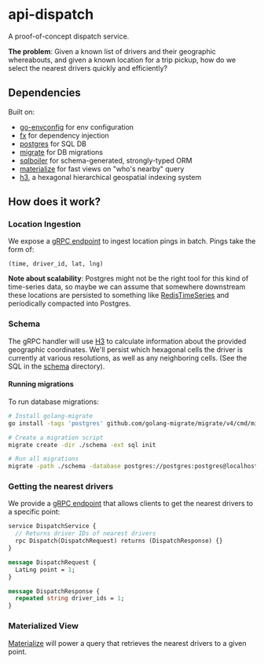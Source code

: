 # api-dispatch
A proof-of-concept dispatch service.

**The problem**: Given a known list of drivers and their geographic whereabouts,
and given a known location for a trip pickup, how do we select the nearest 
drivers quickly and efficiently?

## Dependencies
Built on:
* [go-envconfig](https://github.com/sethvargo/go-envconfig) for env configuration
* [fx](https://github.com/uber-go/fx) for dependency injection
* [postgres](https://www.postgresql.org/) for SQL DB
* [migrate](https://github.com/golang-migrate/migrate) for DB migrations
* [sqlboiler](https://github.com/volatiletech/sqlboiler) for schema-generated, strongly-typed ORM
* [materialize](https://materialize.com/) for fast views on "who's nearby" query
* [h3](https://h3geo.org/), a hexagonal hierarchical geospatial indexing system

## How does it work?
### Location Ingestion
We expose a [gRPC endpoint](idl/coop/drivers/dispatch/v1beta1/api.proto) to 
ingest location pings in batch. Pings take the form of:
```
(time, driver_id, lat, lng)
```

**Note about scalability**: Postgres might not be the right tool for this kind 
of time-series data, so maybe we can assume that somewhere downstream these 
locations are persisted to something like
[RedisTimeSeries](https://redis.io/docs/stack/timeseries/) and periodically 
compacted into Postgres.

### Schema
The gRPC handler will use [H3](https://h3geo.org/) to calculate information 
about the provided geographic coordinates. We'll persist which hexagonal cells
the driver is currently at various resolutions, as well as any neighboring 
cells. (See the SQL in the [schema](./schema) directory).

#### Running migrations
To run database migrations:
```bash
# Install golang-migrate
go install -tags 'postgres' github.com/golang-migrate/migrate/v4/cmd/migrate@latest

# Create a migration script
migrate create -dir ./schema -ext sql init

# Run all migrations
migrate -path ./schema -database postgres://postgres:postgres@localhost:5432/dispatch\?sslmode=disable up
```

### Getting the nearest drivers
We provide a [gRPC endpoint](idl/coop/drivers/dispatch/v1beta1/api.proto) that 
allows clients to get the nearest drivers to a specific point:
```protobuf
service DispatchService {
  // Returns driver IDs of nearest drivers
  rpc Dispatch(DispatchRequest) returns (DispatchResponse) {}
}

message DispatchRequest {
  LatLng point = 1;
}

message DispatchResponse {
  repeated string driver_ids = 1;
}
```

### Materialized View
[Materialize](https://materialize.com/) will power a query that retrieves the 
nearest drivers to a given point.